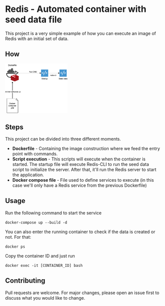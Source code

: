 # Redis - Automated container with seed data file

This project is a very simple example of how you can execute an image of Redis with an initial set of data.

## How

<img src="resources/architecture.png" width="40%" height="25%">

## Steps

This project can be divided into three different moments.
* **Dockerfile** - Containing the image construction where we feed the entry point with commands.
* **Script execution** - This scripts will execute when the container is started. The startup file will execute Redis-CLI to run the seed data script to initialize the server. After that, it'll run the Redis server to start the application.
* **Docker compose file** - File used to define services to execute (in this case we'll only have a Redis service from the previous Dockerfile)

## Usage

Run the following command to start the service

```docker
docker-compose up --build -d
```

You can also enter the running container to check if the data is created or not. For that:

```docker
docker ps
```

Copy the container ID and just run

```docker
docker exec -it [CONTAINER_ID] bash
```

## Contributing
Pull requests are welcome. For major changes, please open an issue first to discuss what you would like to change.
